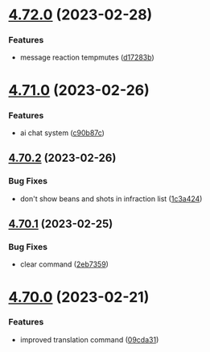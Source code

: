 # [4.72.0](https://github.com/onesoft-sudo/sudobot/compare/v4.71.0...v4.72.0) (2023-02-28)


### Features

* message reaction tempmutes ([d17283b](https://github.com/onesoft-sudo/sudobot/commit/d17283ba95103789faa275e6622a3b8bc2c1f411))



# [4.71.0](https://github.com/onesoft-sudo/sudobot/compare/v4.70.2...v4.71.0) (2023-02-26)


### Features

* ai chat system ([c90b87c](https://github.com/onesoft-sudo/sudobot/commit/c90b87c971f5e62371b1f625ed348b995b97df07))



## [4.70.2](https://github.com/onesoft-sudo/sudobot/compare/v4.70.1...v4.70.2) (2023-02-26)


### Bug Fixes

* don't show beans and shots in infraction list ([1c3a424](https://github.com/onesoft-sudo/sudobot/commit/1c3a424ea84094ce0080af4976a0560fb6b87824))



## [4.70.1](https://github.com/onesoft-sudo/sudobot/compare/v4.70.0...v4.70.1) (2023-02-25)


### Bug Fixes

* clear command ([2eb7359](https://github.com/onesoft-sudo/sudobot/commit/2eb7359bbbde6d19186ba639f2492851a6e6b676))



# [4.70.0](https://github.com/onesoft-sudo/sudobot/compare/v4.69.0...v4.70.0) (2023-02-21)


### Features

* improved translation command ([09cda31](https://github.com/onesoft-sudo/sudobot/commit/09cda31bb501f00a68fd64707c44d885063a7760))



